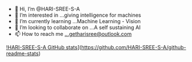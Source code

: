 - 👋 Hi, I’m @HARI-SREE-S-A
- 👀 I’m interested in ...giving intelligence for machines
- 🌱 I’m currently learning ...Machine Learning - Vision
- 💞️ I’m looking to collaborate on ...A self sustaining AI 
- 📫 How to reach me ...getharisree@outlook.com

<!---
HARI-SREE-S-A/HARI-SREE-S-A is a ✨ special ✨ repository because its `README.md` (this file) appears on your GitHub profile.
You can click the Preview link to take a look at your changes.
--->
[!HARI-SREE-S-A GitHub stats](https://github-readme-stats.vercel.app/api?username=HARI-SREE-S-A)](https://github.com/HARI-SREE-S-A/github-readme-stats)
